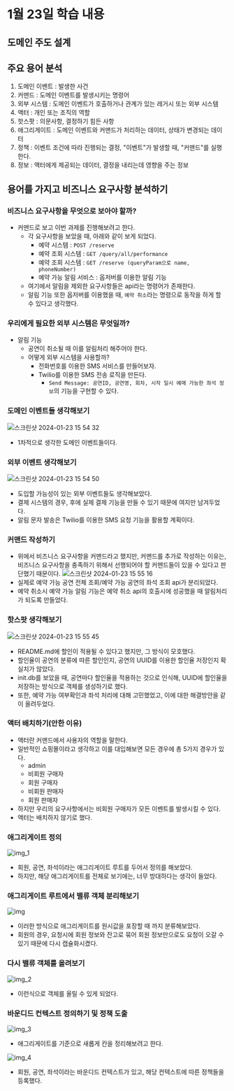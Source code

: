 # 1월 23일 학습 내용

## 도메인 주도 설계

## 주요 용어 분석

1. 도메인 이벤트 : 발생한 사건
2. 커맨드 : 도메인 이벤트를 발생시키는 명령어
3. 외부 시스템 : 도메인 이벤트가 호출하거나 관계가 있는 레거시 또는 외부 시스템
4. 액터 : 개인 또는 조직의 역할
5. 핫스팟 : 의문사항, 결정하기 힘든 사항
6. 애그리게이트 : 도메인 이벤트와 커맨드가 처리하는 데이터, 상태가 변경되는 데이터
7. 정책 : 이벤트 조건에 따라 진행되는 결정, "이벤트"가 발생할 때, "커맨드"를 실행한다.
8. 정보 : 액터에게 제공되는 데이터, 결정을 내리는데 영향을 주는 정보

## 용어를 가지고 비즈니스 요구사항 분석하기

### 비즈니스 요구사항을 무엇으로 보아야 할까?
- 커맨드로 보고 이번 과제를 진행해보려고 한다. 
  - 각 요구사항을 보았을 때, 아래와 같이 보게 되었다. 
    - 예약 시스템 : `POST /reserve`
    - 예약 조회 시스템 : `GET /query/all/performance`
    - 예약 조회 시스템 : `GET /reserve (queryParam으로 name, phoneNumber)`
    - 예약 가능 알림 서비스 : 옵저버를 이용한 알림 기능
  - 여기에서 알림을 제외한 요구사항들은 api라는 명령어가 존재한다. 
  - 알림 기능 또한 옵저버를 이용했을 때, `예약 취소`라는 명령으로 동작을 하게 할 수 있다고 생각했다. 

### 우리에게 필요한 외부 시스템은 무엇일까?
- 알림 기능
  - 공연이 취소될 때 이를 알림처리 해주어야 한다. 
  - 어떻게 외부 시스템을 사용할까?
    - 전화번호를 이용한 SMS 서비스를 만들어보자. 
    - Twilio를 이용한 SMS 전송 로직을 만든다. 
      - `Send Message: 공연ID, 공연명, 회차, 시작 일시 예매 가능한 좌석 정보`의 기능을 구현할 수 있다. 

### 도메인 이벤트들 생각해보기
![스크린샷 2024-01-23 15 54 32](https://github.com/JangAJang/wanted-preonboarding-challenge-backend-16/assets/99702271/848e7096-8c00-408c-a5f2-fc5364f04e80)
- 1차적으로 생각한 도메인 이벤트들이다.

### 외부 이벤트 생각해보기
![스크린샷 2024-01-23 15 54 50](https://github.com/JangAJang/wanted-preonboarding-challenge-backend-16/assets/99702271/b6d8c010-53ac-4c6f-8753-0eb9467e0060)
- 도입할 가능성이 있는 외부 이벤트들도 생각해보았다. 
- 결제 시스템의 경우, 후에 실제 결제 기능을 만들 수 있기 때문에 여지만 남겨두었다. 
- 알림 문자 발송은 Twilio를 이용한 SMS 요청 기능을 활용할 계획이다. 

### 커맨드 작성하기
- 위에서 비즈니스 요구사항을 커맨드라고 했지만, 커맨드를 추가로 작성하는 이유는, 비즈니스 요구사항을 충족하기 위해서 선행되어야 할 커맨드들이 있을 수 있다고 판단했기 때문이다.
![스크린샷 2024-01-23 15 55 16](https://github.com/JangAJang/wanted-preonboarding-challenge-backend-16/assets/99702271/57fbb6ed-c703-46cc-9f2e-f4e26963beb7)
- 실제로 예약 가능 공연 전체 조회/예약 가능 공연의 좌석 조회 api가 분리되었다. 
- 예약 취소시 예약 가능 알림 기능은 예약 취소 api의 호출시에 성공했을 때 알림처리가 되도록 만들었다. 

### 핫스팟 생각해보기
![스크린샷 2024-01-23 15 55 45](https://github.com/JangAJang/wanted-preonboarding-challenge-backend-16/assets/99702271/8502ce68-aa47-46b5-97a0-7ba8f4b9159a)

- README.md에 할인이 적용될 수 있다고 했지만, 그 방식이 모호했다. 
- 할인율이 공연의 분류에 따른 할인인지, 공연의 UUID를 이용한 할인율 저장인지 확실치가 않았다. 
- init.db를 보았을 때, 공연마다 할인율을 적용하는 것으로 인식해, UUID에 할인율을 저장하는 방식으로 객체를 생성하기로 했다.
- 또한, 예약 가능 여부확인과 좌석 처리에 대해 고민했었고, 이에 대한 해결방안을 같이 올려두었다.

### 액터 배치하기(안한 이유)

- 액터란 커맨드에서 사용자의 역할을 말한다. 
- 일반적인 쇼핑몰이라고 생각하고 이를 대입해보면 모든 경우에 총 5가지 경우가 있다. 
  - admin
  - 비회원 구매자
  - 회원 구매자
  - 비회원 판매자
  - 회원 판매자
- 하지만 우리의 요구사항에서는 비회원 구매자가 모든 이벤트를 발생시킬 수 있다. 
- 액터는 배치하지 않기로 했다. 

### 애그리게이트 정의
![img_1](https://github.com/JangAJang/wanted-preonboarding-challenge-backend-16/assets/99702271/a71e9d20-b685-4b2a-8953-83ed58532c5d)

- 회원, 공연, 좌석이라는 애그리게이트 루트를 두어서 정의를 해보았다. 
- 하지만, 해당 애그리게이트를 전체로 보기에는, 너무 방대하다는 생각이 들었다. 

### 애그리게이트 루트에서 밸류 객체 분리해보기
![img](https://github.com/JangAJang/wanted-preonboarding-challenge-backend-16/assets/99702271/223c2607-f226-4104-b6a9-36842c4041ab)


- 이러한 방식으로 애그리게이트를 원시값을 포장할 때 까지 분류해보았다. 
- 회원의 경우, 요청시에 회원 정보와 잔고로 묶어 회원 정보만으로도 요청이 오갈 수 있기 때문에 다시 캡슐화시켰다. 

### 다시 밸류 객체를 올려보기
![img_2](https://github.com/JangAJang/wanted-preonboarding-challenge-backend-16/assets/99702271/157df6ac-c289-42c1-9d5b-84ec419cf5da)

- 이런식으로 객체를 올릴 수 있게 되었다. 

### 바운디드 컨텍스트 정의하기 및 정책 도출
![img_3](https://github.com/JangAJang/wanted-preonboarding-challenge-backend-16/assets/99702271/fa785821-63d3-498e-8c99-bf71a7fc222f)

- 애그리게이트를 기준으로 새롭게 칸을 정리해보려고 한다. 

![img_4](https://github.com/JangAJang/wanted-preonboarding-challenge-backend-16/assets/99702271/71ee2192-0a7a-4d5e-8dad-38996449328f)

- 회원, 공연, 좌석이라는 바운디드 컨텍스트가 있고, 해당 컨텍스트에 따른 정책들을 등록했다. 

